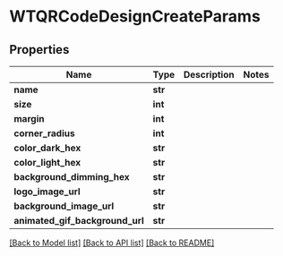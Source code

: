 # WTQRCodeDesignCreateParams


## Properties
Name | Type | Description | Notes
------------ | ------------- | ------------- | -------------
**name** | **str** |  | 
**size** | **int** |  | 
**margin** | **int** |  | 
**corner_radius** | **int** |  | 
**color_dark_hex** | **str** |  | 
**color_light_hex** | **str** |  | 
**background_dimming_hex** | **str** |  | 
**logo_image_url** | **str** |  | 
**background_image_url** | **str** |  | 
**animated_gif_background_url** | **str** |  | 

[[Back to Model list]](../README.md#documentation-for-models) [[Back to API list]](../README.md#documentation-for-api-endpoints) [[Back to README]](../README.md)


